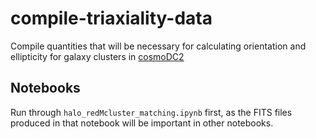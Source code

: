# compile-triaxiality-data
Compile quantities that will be necessary for calculating orientation and ellipticity for galaxy clusters in [cosmoDC2]()

## Notebooks
Run through `halo_redMcluster_matching.ipynb` first, as the FITS files produced in that notebook will be important in other notebooks.

